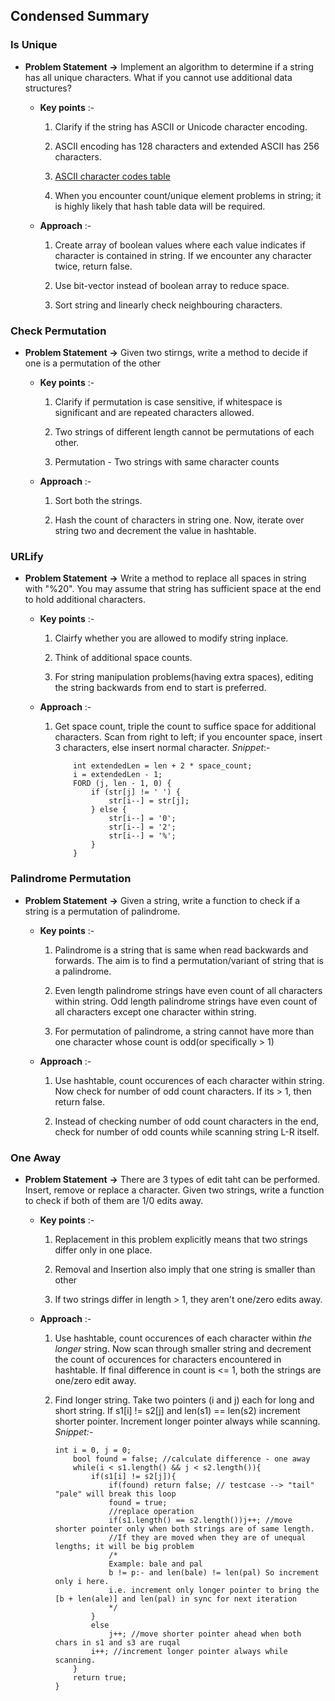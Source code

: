 ## Condensed Summary

### Is Unique

* **Problem Statement** **&rarr;** Implement an algorithm to determine if a string has all unique characters. What if you cannot use additional data structures?

	* **Key points** :-

		1. Clarify if the string has ASCII or Unicode character encoding.

		2.  ASCII encoding has 128 characters and extended ASCII has 256 characters.
		3. [ASCII character codes table](https://www.petefreitag.com/cheatsheets/ascii-codes/)

		4. When you encounter count/unique element problems in string; it is highly likely that hash table data will be required.

	* **Approach** :-
		1. Create array of boolean values where each value indicates if character is contained in string. If we encounter any character twice, return false.

		2. Use bit-vector instead of boolean array to reduce space.

		3. Sort string and linearly check neighbouring characters.

### Check Permutation

* **Problem Statement** **&rarr;** Given two stirngs, write a method to decide if one is a permutation of the other

	* **Key points** :-
		1. Clarify if permutation is case sensitive, if whitespace is significant and are repeated characters allowed.

		2. Two strings of different length cannot be permutations of each other.

		3. Permutation - Two strings with same character counts

	* **Approach** :-
		1. Sort both the strings.

		2. Hash the count of characters in string one. Now, iterate over string two and decrement the value in hashtable.

### URLify

* **Problem Statement** **&rarr;** Write a method to replace all spaces in string with "%20". You may assume that string has sufficient space at the end to hold additional characters.

	* **Key points** :-
		1. Clairfy whether you are allowed to modify string inplace.

		2. Think of additional space counts.

		3. For string manipulation problems(having extra spaces), editing the string backwards from end to start is preferred.

	* **Approach** :-
		1. Get space count, triple the count to suffice space for additional characters. Scan from right to left; if you encounter space, insert 3 characters, else insert normal character. _Snippet_:-
            ```
                int extendedLen = len + 2 * space_count;
                i = extendedLen - 1;
                FORD (j, len - 1, 0) {
                    if (str[j] != ' ') {
                        str[i--] = str[j];
                    } else {
                        str[i--] = '0';
                        str[i--] = '2';
                        str[i--] = '%';
                    }
                }
            ```

### Palindrome Permutation

* **Problem Statement** **&rarr;** Given a string, write a function to check if a string is  a permutation of palindrome.

	* **Key points** :-
		1. Palindrome is a string that is same when read backwards and forwards. The aim is to find a permutation/variant of string that is a palindrome.

		2. Even length palindrome strings have even count of all characters within string. Odd length palindrome strings have even count of all characters except one character within string.

		3. For permutation of palindrome, a string cannot have more than one character whose count is odd(or specifically > 1)

	* **Approach** :-
		1. Use hashtable, count occurences of each character within string. Now check for number of odd count characters. If its > 1, then return false.

		2. Instead of checking number of odd count characters in the end, check for number of odd counts while scanning string L-R itself.
   
### One Away

* **Problem Statement** **&rarr;** There are 3 types of edit taht can be performed. Insert, remove or replace a character. Given two strings, write a function to check if both of them are 1/0 edits away.

	* **Key points** :-
		1. Replacement in this problem explicitly means that two strings differ only in one place.
   
		2. Removal and Insertion also imply that one string is smaller than other

		3. If two strings differ in length > 1, they aren't one/zero edits away.

	* **Approach** :-
		1. Use hashtable, count occurences of each character within *the longer* string. Now scan through smaller string and decrement the count of occurences for characters encountered in hashtable. If final difference in count is <= 1, both the strings are one/zero edit away.
   
		2. Find longer string. Take two pointers (i and j) each for long and short string. If s1[i] != s2[j] and len(s1) == len(s2) increment shorter pointer. Increment longer pointer always while scanning. *Snippet:-*
            ```
            int i = 0, j = 0;
                bool found = false; //calculate difference - one away
                while(i < s1.length() && j < s2.length()){
                    if(s1[i] != s2[j]){
                        if(found) return false; // testcase --> "tail" "pale" will break this loop
                        found = true;
                        //replace operation
                        if(s1.length() == s2.length())j++; //move shorter pointer only when both strings are of same length. 
                        //If they are moved when they are of unequal lengths; it will be big problem
                        /*
                        Example: bale and pal
                        b != p:- and len(bale) != len(pal) So increment only i here.
                        i.e. increment only longer pointer to bring the [b + len(ale)] and len(pal) in sync for next iteration
                        */
                    }
                    else
                        j++; //move shorter pointer ahead when both chars in s1 and s3 are ruqal
                    i++; //increment longer pointer always while scanning.
                }
                return true;
            }
            ```